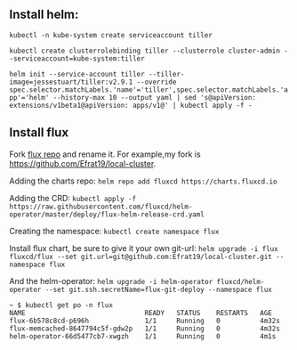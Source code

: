 

## Install helm:

`kubectl -n kube-system create serviceaccount tiller`

`kubectl create clusterrolebinding tiller --clusterrole cluster-admin --serviceaccount=kube-system:tiller`

`helm init --service-account tiller --tiller-image=jessestuart/tiller:v2.9.1 --override spec.selector.matchLabels.'name'='tiller',spec.selector.matchLabels.'app'='helm' --history-max 10 --output yaml | sed 's@apiVersion: extensions/v1beta1@apiVersion: apps/v1@' | kubectl apply -f -`

## Install flux

Fork [flux repo](https://github.com/fluxcd/flux-get-started) and rename it. 
For example,my fork is https://github.com/Efrat19/local-cluster.

Adding the charts repo:
`helm repo add fluxcd https://charts.fluxcd.io`

Adding the CRD:
`kubectl apply -f https://raw.githubusercontent.com/fluxcd/helm-operator/master/deploy/flux-helm-release-crd.yaml`

Creating the namespace:
`kubectl create namespace flux`

Install flux chart, be sure to give it your own git-url:
`helm upgrade -i flux fluxcd/flux --set git.url=git@github.com:Efrat19/local-cluster.git --namespace flux`

And the helm-operator:
`helm upgrade -i helm-operator fluxcd/helm-operator --set git.ssh.secretName=flux-git-deploy --namespace flux`

```console
~ $ kubectl get po -n flux
NAME                              READY   STATUS    RESTARTS   AGE
flux-6b578c8cd-p696h              1/1     Running   0          4m32s
flux-memcached-8647794c5f-gdw2p   1/1     Running   0          4m32s
helm-operator-66d5477cb7-xwgzh    1/1     Running   0          4m1s
```